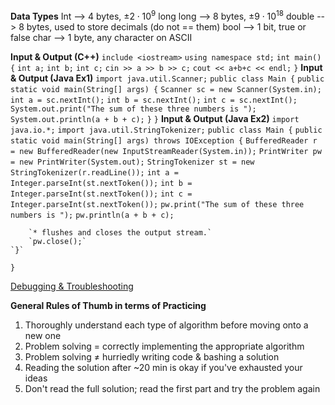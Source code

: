 **Data Types**
Int --> 4 bytes, $±2 \cdot 10^9$
long long --> 8 bytes, $±9 \cdot 10^{18}$
double --> 8 bytes, used to store decimals (do not == them)
bool --> 1 bit, true or false
char --> 1 byte, any character on ASCII

**Input & Output (C++)**
`include <iostream>`
`using namespace std;`
`int main() {`
	`int a;`
	`int b;`
	`int c;`
	`cin >> a >> b >> c;`
	`cout << a+b+c << endl;`
`}`
**Input & Output (Java Ex1)**
`import java.util.Scanner;`
`public class Main {`
	`public static void main(String[] args) {`
		`Scanner sc = new Scanner(System.in);`
		`int a = sc.nextInt();`
		`int b = sc.nextInt();`
		`int c = sc.nextInt();`
		`System.out.print("The sum of these three numbers is ");`
		`System.out.println(a + b + c);`
	`}`
`}`
**Input & Output (Java Ex2)**
`import java.io.*;`
`import java.util.StringTokenizer;`
`public class Main {`
	`public static void main(String[] args) throws IOException {`
		`BufferedReader r = new BufferedReader(new InputStreamReader(System.in));`
		`PrintWriter pw = new PrintWriter(System.out);`
		`StringTokenizer st = new StringTokenizer(r.readLine());`
		`int a = Integer.parseInt(st.nextToken());`
		`int b = Integer.parseInt(st.nextToken());`
		`int c = Integer.parseInt(st.nextToken());`
		`pw.print("The sum of these three numbers is ");`
		`pw.println(a + b + c);`

		`* flushes and closes the output stream.`
		`pw.close();`
	`}`
`}`

[Debugging & Troubleshooting](https://usaco.guide/general/debugging-checklist?lang=java#wrong-answer-or-runtime-error)

**General Rules of Thumb in terms of Practicing**
1. Thoroughly understand each type of algorithm before moving onto a new one
2. Problem solving = correctly implementing the appropriate algorithm
3. Problem solving $\ne$ hurriedly writing code & bashing a solution
4. Reading the solution after ~20 min is okay if you've exhausted your ideas
5. Don't read the full solution; read the first part and try the problem again

